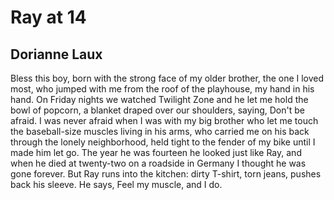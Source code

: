 # Ray at 14
## Dorianne Laux
Bless this boy, born with the strong face
of my older brother, the one I loved most,
who jumped with me from the roof
of the playhouse, my hand in his hand.
On Friday nights we watched Twilight Zone
and he let me hold the bowl of popcorn,
a blanket draped over our shoulders,
saying, Don't be afraid. I was never afraid
when I was with my big brother
who let me touch the baseball-size muscles
living in his arms, who carried me on his back
through the lonely neighborhood,
held tight to the fender of my bike
until I made him let go.
The year he was fourteen
he looked just like Ray, and when he died
at twenty-two on a roadside in Germany
I thought he was gone forever.
But Ray runs into the kitchen: dirty T-shirt,
torn jeans, pushes back his sleeve.
He says, Feel my muscle, and I do.
